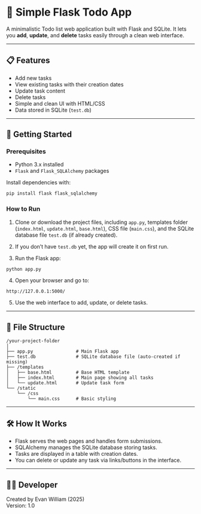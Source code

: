 # 📝 Simple Flask Todo App

A minimalistic Todo list web application built with Flask and SQLite.
It lets you **add**, **update**, and **delete** tasks easily through a clean web interface.

---

## 📋 Features

* Add new tasks
* View existing tasks with their creation dates
* Update task content
* Delete tasks
* Simple and clean UI with HTML/CSS
* Data stored in SQLite (`test.db`)

---

## 🚀 Getting Started

### Prerequisites

* Python 3.x installed
* `Flask` and `Flask_SQLAlchemy` packages

Install dependencies with:

```bash
pip install flask flask_sqlalchemy
```

### How to Run

1. Clone or download the project files, including `app.py`, templates folder (`index.html`, `update.html`, `base.html`), CSS file (`main.css`), and the SQLite database file `test.db` (if already created).

2. If you don’t have `test.db` yet, the app will create it on first run.

3. Run the Flask app:

```bash
python app.py
```

4. Open your browser and go to:

```
http://127.0.0.1:5000/
```

5. Use the web interface to add, update, or delete tasks.

---

## 📁 File Structure

```
/your-project-folder
│
├── app.py                # Main Flask app
├── test.db               # SQLite database file (auto-created if missing)
├── /templates
│   ├── base.html         # Base HTML template
│   ├── index.html        # Main page showing all tasks
│   └── update.html       # Update task form
└── /static
    └── /css
        └── main.css      # Basic styling
```

---

## 🛠️ How It Works

* Flask serves the web pages and handles form submissions.
* SQLAlchemy manages the SQLite database storing tasks.
* Tasks are displayed in a table with creation dates.
* You can delete or update any task via links/buttons in the interface.

---

## 👨‍💻 Developer  
Created by Evan William (2025)  
Version: 1.0
